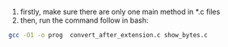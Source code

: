 1. firstly, make sure there are only one main method in *.c files
2. then, run the command follow in bash:

```bash
gcc -O1 -o prog  convert_after_extension.c show_bytes.c
```